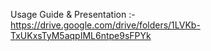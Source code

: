 Usage Guide & Presentation :- https://drive.google.com/drive/folders/1LVKb-TxUKxsTyM5aqpIML6ntpe9sFPYk 